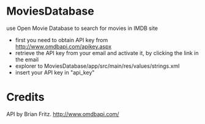 # MoviesDatabase
use Open Movie Database to search for movies in IMDB site

* first you need to obtain API key from http://www.omdbapi.com/apikey.aspx
* retrieve the API key from your email and activate it, by clicking the link in the email
* explorer to MoviesDatabase/app/src/main/res/values/strings.xml
* insert your API key in "api_key"

# Credits
API by Brian Fritz.
http://www.omdbapi.com/
